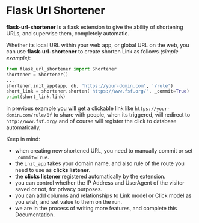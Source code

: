 # Flask Url Shortener

**flask-url-shortener** Is a flask extension to give the ability of shortening URLs, and supervise them,
completely automatic.

Whether its local URL within your web app, or global URL on the web, you can use **flask-url-shortener** 
to create shorten Link as follows *(simple example)*:

``` python
from flask_url_shortener import Shortener
shortener = Shortener()
...
shortener.init_app(app, db, 'https://your-domin.com', '/rule')
short_link = shortener.shorten('https://www.fsf.org/', _commit=True)
print(short_link.link)
```

in previous example you will get a clickable link like `https://your-domin.com/rule/0f` 
to share with people, when its triggered, will redirect to `http://www.fsf.org/` and of course
will register the click to database automatically,

Keep in mind:
* when creating new shortened URL, you need to manually commit or set `_commit=True`.
* the `init_app` takes your domain name, and also rule of the route you need to use as **clicks listener**.
* the **clicks listener** registered automatically by the extension.
* you can control whether the IP Address and UserAgent of the visitor saved or not, for privacy purposes.
* you can add columns and relationships to Link model or Click model as you wish, and set value to them on the run.
* we are in the process of writing more features, and complete this Documentation.